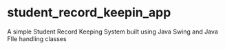 # student_record_keepin_app
A simple Student Record Keeping System built using Java Swing and Java FIle handling classes
